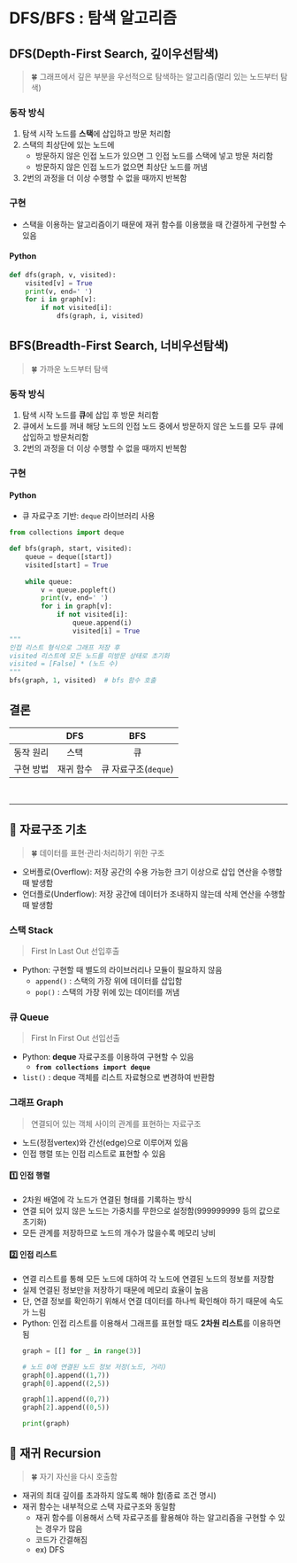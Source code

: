 # DFS/BFS : 탐색 알고리즘
## DFS(Depth-First Search, 깊이우선탐색)
> 🍀 그래프에서 깊은 부분을 우선적으로 탐색하는 알고리즘(멀리 있는 노드부터 탐색)
### 동작 방식
1. 탐색 시작 노드를 **스택**에 삽입하고 방문 처리함
2. 스택의 최상단에 있는 노드에
    - 방문하지 않은 인접 노드가 있으면 그 인접 노드를 스택에 넣고 방문 처리함
    - 방문하지 않은 인접 노드가 없으면 최상단 노드를 꺼냄
3. 2번의 과정을 더 이상 수행할 수 없을 때까지 반복함  
### 구현
- 스택을 이용하는 알고리즘이기 때문에 재귀 함수를 이용했을 때 간결하게 구현할 수 있음
#### Python
```python
def dfs(graph, v, visited):
    visited[v] = True
    print(v, end=' ')
    for i in graph[v]:
        if not visited[i]:
            dfs(graph, i, visited)
```

## BFS(Breadth-First Search, 너비우선탐색)
> 🍀 가까운 노드부터 탐색
### 동작 방식
1. 탐색 시작 노드를 **큐**에 삽입 후 방문 처리함
2. 큐에서 노드를 꺼내 해당 노드의 인접 노드 중에서 방문하지 않은 노드를 모두 큐에 삽입하고 방문처리함
3. 2번의 과정을 더 이상 수행할 수 없을 때까지 반복함
### 구현
#### Python
- 큐 자료구조 기반: `deque` 라이브러리 사용
```python
from collections import deque

def bfs(graph, start, visited):
    queue = deque([start])
    visited[start] = True
    
    while queue:
        v = queue.popleft()
        print(v, end=' ')
        for i in graph[v]:
            if not visited[i]:
                queue.append(i)
                visited[i] = True
"""
인접 리스트 형식으로 그래프 저장 후
visited 리스트에 모든 노드를 미방문 상태로 초기화
visited = [False] * (노드 수)  
"""
bfs(graph, 1, visited)  # bfs 함수 호출
```
## 결론 
|       |  DFS  |       BFS       |
|:-----:|:-----:|:---------------:|
| 동작 원리 |  스택   |       큐         |  
| 구현 방법 | 재귀 함수 | 큐 자료구조(`deque`) |

<br>  

-------------------------------
## 📍 자료구조 기초
> 🍀 데이터를 표현·관리·처리하기 위한 구조
- 오버플로(Overflow): 저장 공간의 수용 가능한 크기 이상으로 삽입 연산을 수행할 때 발생함
- 언더플로(Underflow): 저장 공간에 데이터가 조내하지 않는데 삭제 연산을 수행할 때 발생함

### 스택 Stack
> First In Last Out 선입후출
- Python: 구현할 때 별도의 라이브러리나 모듈이 필요하지 않음  
  - `append()` : 스택의 가장 위에 데이터를 삽입함
  - `pop()` : 스택의 가장 위에 있는 데이터를 꺼냄

### 큐 Queue 
> First In First Out 선입선출
- Python: **deque** 자료구조를 이용하여 구현할 수 있음
  - **`from collections import deque`**
- `list()` : deque 객체를 리스트 자료형으로 변경하여 반환함

### 그래프 Graph
> 연결되어 있는 객체 사이의 관계를 표현하는 자료구조
- 노드(정점vertex)와 간선(edge)으로 이루어져 있음
- 인접 행렬 또는 인접 리스트로 표현할 수 있음
#### 1️⃣ 인접 행렬
- 2차원 배열에 각 노드가 연결된 형태를 기록하는 방식
- 연결 되어 있지 않은 노드는 가중치를 무한으로 설정함(999999999 등의 값으로 초기화)
- 모든 관계를 저장하므로 노드의 개수가 많을수록 메모리 낭비
#### 2️⃣ 인접 리스트 
- 연결 리스트를 통해 모든 노드에 대하여 각 노드에 연결된 노드의 정보를 저장함
- 실제 연결된 정보만을 저장하기 때문에 메모리 효율이 높음
- 단, 연결 정보를 확인하기 위해서 연결 데이터를 하나씩 확인해야 하기 때문에 속도가 느림
- Python: 인접 리스트를 이용해서 그래프를 표현할 때도 **2차원 리스트**를 이용하면 됨
    ```python
    graph = [[] for _ in range(3)]
    
    # 노드 0에 연결된 노드 정보 저장(노드, 거리)
    graph[0].append((1,7))
    graph[0].append((2,5))
  
    graph[1].append((0,7))
    graph[2].append((0,5))
  
    print(graph)
    ```
## 📍 재귀 Recursion
> 🍀 자기 자신을 다시 호출함
- 재귀의 최대 깊이를 초과하지 않도록 해야 함(종료 조건 명시)
- 재귀 함수는 내부적으로 스택 자료구조와 동일함
  - 재귀 함수를 이용해서 스택 자료구조를 활용해야 하는 알고리즘을 구현할 수 있는 경우가 많음
  - 코드가 간결해짐
  - ex) DFS


